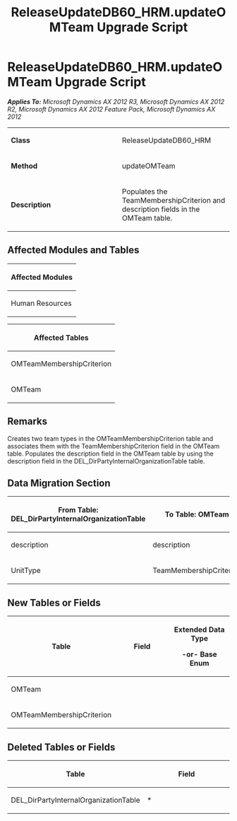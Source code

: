 ﻿---
title: ReleaseUpdateDB60_HRM.updateOMTeam Upgrade Script
TOCTitle: ReleaseUpdateDB60_HRM.updateOMTeam Upgrade Script
ms:assetid: 0f6cd409-e6a4-4345-9e30-39d539b594bc
ms:mtpsurl: https://msdn.microsoft.com/en-us/library/JJ735762(v=AX.60)
ms:contentKeyID: 49706662
ms.date: 05/18/2015
mtps_version: v=AX.60
---

# ReleaseUpdateDB60\_HRM.updateOMTeam Upgrade Script 


_**Applies To:** Microsoft Dynamics AX 2012 R3, Microsoft Dynamics AX 2012 R2, Microsoft Dynamics AX 2012 Feature Pack, Microsoft Dynamics AX 2012_

<table>
<colgroup>
<col style="width: 50%" />
<col style="width: 50%" />
</colgroup>
<tbody>
<tr class="odd">
<td><p><strong>Class</strong></p></td>
<td><p>ReleaseUpdateDB60_HRM</p></td>
</tr>
<tr class="even">
<td><p><strong>Method</strong></p></td>
<td><p>updateOMTeam</p></td>
</tr>
<tr class="odd">
<td><p><strong>Description</strong></p></td>
<td><p>Populates the TeamMembershipCriterion and description fields in the OMTeam table.</p></td>
</tr>
</tbody>
</table>


## Affected Modules and Tables

<table>
<colgroup>
<col style="width: 100%" />
</colgroup>
<thead>
<tr class="header">
<th><p>Affected Modules</p></th>
</tr>
</thead>
<tbody>
<tr class="odd">
<td><p>Human Resources</p></td>
</tr>
</tbody>
</table>


<table>
<colgroup>
<col style="width: 100%" />
</colgroup>
<thead>
<tr class="header">
<th><p>Affected Tables</p></th>
</tr>
</thead>
<tbody>
<tr class="odd">
<td><p>OMTeamMembershipCriterion</p></td>
</tr>
<tr class="even">
<td><p>OMTeam</p></td>
</tr>
</tbody>
</table>


## Remarks

Creates two team types in the OMTeamMembershipCriterion table and associates them with the TeamMembershipCriterion field in the OMTeam table. Populates the description field in the OMTeam table by using the description field in the DEL\_DirPartyInternalOrganizationTable table.

## Data Migration Section

<table>
<colgroup>
<col style="width: 50%" />
<col style="width: 50%" />
</colgroup>
<thead>
<tr class="header">
<th><p>From Table: DEL_DirPartyInternalOrganizationTable</p></th>
<th><p>To Table: OMTeam</p></th>
</tr>
</thead>
<tbody>
<tr class="odd">
<td><p>description</p></td>
<td><p>description</p></td>
</tr>
<tr class="even">
<td><p>UnitType</p></td>
<td><p>TeamMembershipCriterion</p></td>
</tr>
</tbody>
</table>


## New Tables or Fields

<table>
<colgroup>
<col style="width: 33%" />
<col style="width: 33%" />
<col style="width: 33%" />
</colgroup>
<thead>
<tr class="header">
<th><p>Table</p></th>
<th><p>Field</p></th>
<th><p>Extended Data Type</p>
<p>-or- Base Enum</p></th>
</tr>
</thead>
<tbody>
<tr class="odd">
<td><p>OMTeam</p></td>
<td><p></p></td>
<td><p></p></td>
</tr>
<tr class="even">
<td><p>OMTeamMembershipCriterion</p></td>
<td><p></p></td>
<td><p></p></td>
</tr>
</tbody>
</table>


## Deleted Tables or Fields

<table>
<colgroup>
<col style="width: 50%" />
<col style="width: 50%" />
</colgroup>
<thead>
<tr class="header">
<th><p>Table</p></th>
<th><p>Field</p></th>
</tr>
</thead>
<tbody>
<tr class="odd">
<td><p>DEL_DirPartyInternalOrganizationTable</p></td>
<td><p>*</p></td>
</tr>
</tbody>
</table>

  


